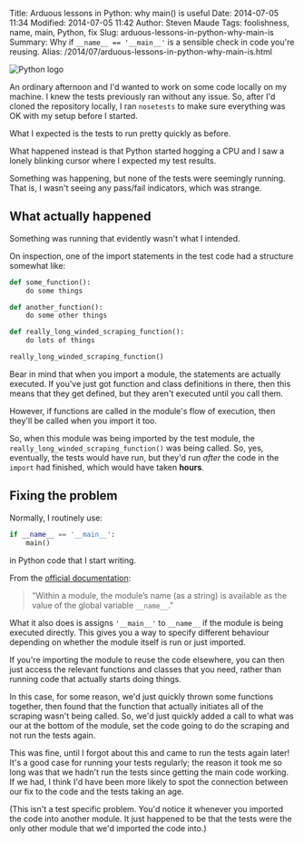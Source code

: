 Title: Arduous lessons in Python: why main() is useful
Date: 2014-07-05 11:34
Modified: 2014-07-05 11:42
Author: Steven Maude
Tags: foolishness, name, main, Python, fix
Slug: arduous-lessons-in-python-why-main-is
Summary: Why if `__name__ == '__main__'` is a sensible check in code you're reusing.
Alias: /2014/07/arduous-lessons-in-python-why-main-is.html

![Python logo]({filename}/images/python_logo.png)

An ordinary afternoon and I'd wanted to work on some code locally on my
machine. I knew the tests previously ran without any issue. So, after
I'd cloned the repository locally, I ran `nosetests` to make sure
everything was OK with my setup before I started.

What I expected is the tests to run pretty quickly as before.

What happened instead is that Python started hogging a CPU and I saw a
lonely blinking cursor where I expected my test results.

Something was happening, but none of the tests were seemingly running.
That is, I wasn't seeing any pass/fail indicators, which was strange.

## What actually happened

Something was running that evidently wasn't what I intended.

On inspection, one of the import statements in the test code had a
structure somewhat like:

```python
def some_function():
    do some things

def another_function():
    do some other things

def really_long_winded_scraping_function():
    do lots of things

really_long_winded_scraping_function()
```

Bear in mind that when you import a module, the statements are actually
executed. If you've just got function and class definitions in there,
then this means that they get defined, but they aren't executed until
you call them.

However, if functions are called in the module's flow of execution, then
they'll be called when you import it too.

So, when this module was being imported by the test module, the
`really_long_winded_scraping_function()` was being called. So, yes,
eventually, the tests would have run, but they'd run *after* the code in
the `import` had finished, which would have taken **hours**.

## Fixing the problem

Normally, I routinely use:

```python
if __name__ == '__main__':
    main()
```

in Python code that I start writing.

From the [official
documentation](https://docs.python.org/2/tutorial/modules.html):

> "Within a module, the module’s name (as a string) is available as the
> value of the global variable `__name__`."

What it also does is assigns `'__main__'` to `__name__` if the module is
being executed directly. This gives you a way to specify different
behaviour depending on whether the module itself is run or just
imported.

If you're importing the module to reuse the code elsewhere, you can then
just access the relevant functions and classes that you need, rather
than running code that actually starts doing things.

In this case, for some reason, we'd just quickly thrown some functions
together, then found that the function that actually initiates all of
the scraping wasn't being called. So, we'd just quickly added a call to
what was our at the bottom of the module, set the code going to do the
scraping and not run the tests again.

This was fine, until I forgot about this and came to run the tests again
later! It's a good case for running your tests regularly; the reason it
took me so long was that we hadn't run the tests since getting the main
code working. If we had, I think I'd have been more likely to spot the
connection between our fix to the code and the tests taking an age.

(This isn't a test specific problem. You'd notice it whenever you
imported the code into another module. It just happened to be that the
tests were the only other module that we'd imported the code into.)
